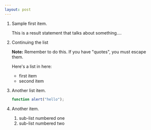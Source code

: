 ```yaml
---
layout: post
---
```

1.  Sample first item.

    This is a result statement that talks about something....

2.  Continuing the list

    <div markdown="span" class="alert alert-info" role="alert"><i class="fa fa-info-circle"></i> <b>Note:</b> Remember to do this. If you have "quotes", you must escape them.</div>


    Here's a list in here:

    * first item
    * second item

3.  Another list item.

    ```js
    function alert("hello");
    ```

4.  Another item.
    1. sub-list numbered one
    2. sub-list numbered two
